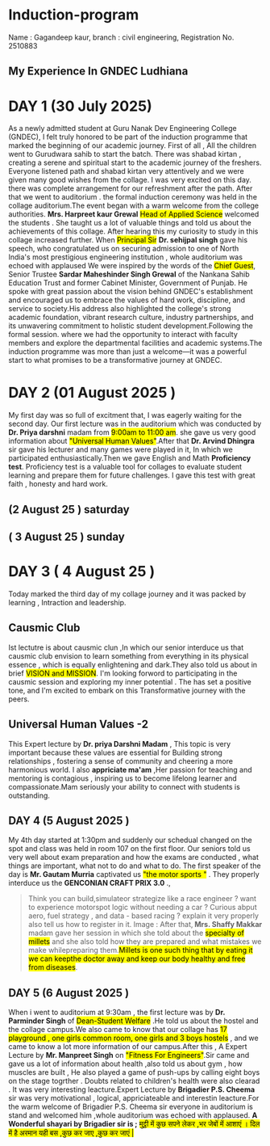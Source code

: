 # Induction-program #
Name : Gagandeep kaur, branch : civil engineering, Registration No. 2510883
## My Experience In GNDEC Ludhiana ##
# DAY 1 (30 July 2025) # 
As a newly admitted student at Guru Nanak Dev Engineering College (GNDEC), I felt truly honored to be part of the induction programme that marked the beginning of our academic journey. First of all , All the children went to Gurudwara sahib to start the batch.
There was shabad kirtan , creating a serene and spiritual start to the academic journey of the freshers.
Everyone listened path and shabad kirtan very attentively and we were given many good wishes from the collage. I was very excited on this day.
there was complete arrangement for our refreshment after the path.
After that we went to auditorium . the formal induction ceremony was held in the collage auditorium.The event began with a warm welcome from the college authorities.
<b>Mrs. Harpreet kaur Grewal</b> <mark>Head of Applied Science</mark> welcomed the students . She taught us a lot of valuable things and told us about the achievements of this collage.
After hearing this my curiosity to study in this collage increased further.
When <mark>Principal Sir</mark> <b>Dr. sehijpal singh</b> gave his speech, who congratulated us on securing admission to one of North India's most prestigious engineering institution , whole auditorium was echoed with applaused
We were inspired by the words of the <mark>Chief Guest</mark>, Senior Trustee <b>Sardar Maheshinder Singh Grewal</b> of the Nankana Sahib Education Trust and former Cabinet Minister, Government of Punjab. He spoke with great passion about the vision behind GNDEC's establishment and encouraged us to embrace the values of hard work, discipline, and service to society.His address also highlighted the college's strong academic foundation, vibrant research culture, industry partnerships, and its unwavering commitment to holistic student development.Following the formal session. where we had the opportunity to interact with faculty members and explore the departmental facilities and academic systems.The induction programme was more than just a welcome—it was a powerful start to what promises to be a transformative journey at GNDEC. 

# DAY 2 (01 August 2025 ) #
My first day was so full of excitment that, I was eagerly waiting for the second day. Our first lecture was in the auditorium which was conducted by <b>Dr. Priya darshni</b> madam from <mark>9:00am to 11:00 am</mark>.
she gave us very good information about <mark>"Universal Human Values"</mark>.After that <b>Dr. Arvind Dhingra</b> sir gave his lecturer and many games were played in it, In which we participated enthusiastically.Then we gave English and Math <b>Proficiency test</b>. Proficiency test is a valuable tool for collages to evaluate student learning and prepare them for future challenges. I gave this test with great faith , honesty and hard work.

## (2 August 25 ) saturday ##
## ( 3 August 25 ) sunday ##

# DAY 3 ( 4 August 25 ) # 
Today marked the third day of my collage journey and it was packed by learning , Intraction and leadership.
## Causmic Club ##
Ist lectutre is about causmic clun ,In which our senior interduce us that causmic club envision to learn something from everything in its physical essence , which is equally enlightening and dark.They also told us about in brief <mark>VISION and MISSION</mark>. I'm looking forword to participating in the causmic session and exploring my inner potential . The has set a positive tone, and I'm excited to embark on this Transformative journey with the peers.
## Universal Human Values -2 ##
This Expert lecture by <b>Dr. priya Darshni Madam</b> , This topic is very important because these values are essential for Building strong relationships , fostering a sense of community and cheering a more harmonious world. I also <b>appriciate ma'am</b> ,Her passion for teaching and mentoring is contagious , inspiring us to become lifelong learner and compassionate.Mam seriously your ability to connect with students is outstanding.
## DAY 4 (5 August 2025 ) ##
My 4th day started at 1:30pm and suddenly our schedual changed on the spot and class was held in room 107 on the first floor. Our seniors told us very well about exam preparation and how the exams are conducted , what things are important, what not to do and what to do.
The first speaker of the day is <b>Mr. Gautam Murria</b> captivated us <mark>"the motor sports "</mark> . They properly interduce us the <b>GENCONIAN CRAFT PRIX 3.0</b> ., 
> Think you can build,simulateor strategize like a race engineer ?
> want to experience motorspot logic without needing a car ?
> Curious abput aero, fuel strategy , and data - based racing ?
explain it very properly also tell us how to register in it. Image :
After that,<b> Mrs. Shaffy Makkar</b> madam gave her session in which she told about the <mark>specialty of millets</mark> and she also told how they are prepared and what mistakes we make whilepreparing them.<mark>Millets is one such thing that by eating it we can keepthe doctor away and keep our body healthy and free from diseases</mark>.

## DAY 5 (6 August 2025 ) ##
When i went to auditorium at 9:30am , the first lecture was by <b>Dr. Parminder Singh</b> of <mark>Dean-Student Welfare</mark> .He told us about the hostel and the collage campus.We also came to know that our collage has <mark>17 playground , one girls common room, one girls and 3 boys hostels</mark> , and we came to know a lot more information of our campus.After this , A Expert Lecture by <b>Mr. Manpreet Singh</b> on <mark>"Fitness For Engineers"</mark>.Sir came and gave us a lot of information about health ,also told us about gym , how muscles are built , He also played a game of push-ups by calling eight boys on the stage togrther . Doubts related to children's health were also clearad . It was very interesting leacture.Expert Lecture by <b>Brigadier P.S. Cheema</b> sir was very motivational , logical, appriciateable and interestin leacture.For the warm welcome of Brigadier P.S. Cheema sir everyone in auditorium is stand and welcomed him ,whole auditorium was echoed with applaused.
<b>A Wonderful shayari by Brigadier sir is ;</b>
<mark>मुट्ठी में कुछ सपने लेकर ,भर जेबों में आशाएं ।
दिल में है अरमान यही बस ,कुछ कर जाए ,कुछ कर जाएं |</mark>

